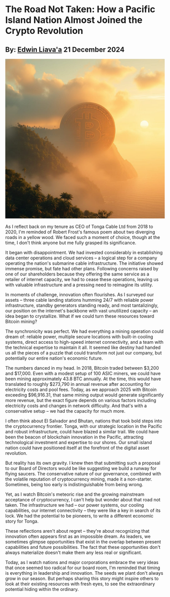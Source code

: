 # The Road Not Taken: How a Pacific Island Nation Almost Joined the Crypto Revolution
## By: [Edwin Liava'a](https://github.com/EdwinLiavaa) 21 December 2024

<p align="center">
 <img width="800" src="https://github.com/EdwinLiavaa/liavaa.space/blob/main/blog/20241221/pic.png">
</p>

As I reflect back on my tenure as CEO of Tonga Cable Ltd from 2018 to 2020, I'm reminded of Robert Frost's famous poem about two diverging roads in a yellow wood. We faced such a moment of choice, though at the time, I don't think anyone but me fully grasped its significance.

It began with disappointment. We had invested considerably in establishing data center operations and cloud services – a logical step for a company operating the nation's submarine cable infrastructure. The initiative showed immense promise, but fate had other plans. Following concerns raised by one of our shareholders because they offering the same service as a retailer of internet capacity, we had to cease these operations, leaving us with valuable infrastructure and a pressing need to reimagine its utility.

In moments of challenge, innovation often flourishes. As I surveyed our assets – three cable landing stations humming 24/7 with reliable power infrastructure, standby generators standing ready, and most tantalizingly, our position on the internet's backbone with vast unutilized capacity – an idea began to crystallize. What if we could turn these resources toward Bitcoin mining?

The synchronicity was perfect. We had everything a mining operation could dream of: reliable power, multiple secure locations with built-in cooling systems, direct access to high-speed internet connectivity, and a team with the technical expertise to maintain it all. It seemed like destiny had handed us all the pieces of a puzzle that could transform not just our company, but potentially our entire nation's economic future.

The numbers danced in my head. In 2018, Bitcoin traded between $3,200 and $17,000. Even with a modest setup of 100 ASIC miners, we could have been mining approximately 43.8 BTC annually. At the time, this would have translated to roughly $273,790 in annual revenue after accounting for electricity costs and pool fees. Today, as we approach 2025 with Bitcoin exceeding $96,916.31, that same mining output would generate significantly more revenue, but the exact figure depends on various factors including electricity costs and changes in network difficulty. And that's with a conservative setup – we had the capacity for much more.

I often think about El Salvador and Bhutan, nations that took bold steps into the cryptocurrency frontier. Tonga, with our strategic location in the Pacific and robust infrastructure, could have blazed a similar trail. We could have been the beacon of blockchain innovation in the Pacific, attracting technological investment and expertise to our shores. Our small island nation could have positioned itself at the forefront of the digital asset revolution.

But reality has its own gravity. I knew then that submitting such a proposal to our Board of Directors would be like suggesting we build a runway for flying saucers. The conservative nature of our governance, combined with the volatile reputation of cryptocurrency mining, made it a non-starter. Sometimes, being too early is indistinguishable from being wrong.

Yet, as I watch Bitcoin's meteoric rise and the growing mainstream acceptance of cryptocurrency, I can't help but wonder about that road not taken. The infrastructure we had – our power systems, our cooling capabilities, our internet connectivity – they were like a key in search of its lock. We had the potential to be pioneers, to write a different economic story for Tonga.

These reflections aren't about regret – they're about recognizing that innovation often appears first as an impossible dream. As leaders, we sometimes glimpse opportunities that exist in the overlap between present capabilities and future possibilities. The fact that these opportunities don't always materialize doesn't make them any less real or significant.

Today, as I watch nations and major corporations embrace the very ideas that once seemed too radical for our board room, I'm reminded that timing is everything in leadership and innovation. The seeds we plant don't always grow in our season. But perhaps sharing this story might inspire others to look at their existing resources with fresh eyes, to see the extraordinary potential hiding within the ordinary.
